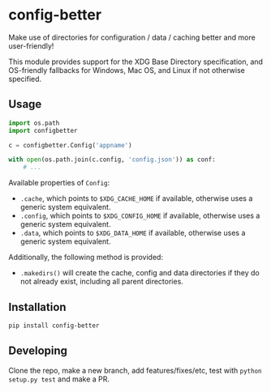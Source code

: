 # config-better

Make use of directories for configuration / data / caching better and more user-friendly!

This module provides support for the XDG Base Directory specification, and OS-friendly fallbacks for Windows, Mac OS, and Linux if not otherwise specified.

## Usage

```python
import os.path
import configbetter

c = configbetter.Config('appname')

with open(os.path.join(c.config, 'config.json')) as conf:
    # ...
```

Available properties of `Config`:

- `.cache`, which points to `$XDG_CACHE_HOME` if available, otherwise uses a generic system equivalent.
- `.config`, which points to `$XDG_CONFIG_HOME` if available, otherwise uses a generic system equivalent.
- `.data`, which points to `$XDG_DATA_HOME` if available, otherwise uses a generic system equivalent.

Additionally, the following method is provided:

- `.makedirs()` will create the cache, config and data directories if they do not already exist, including all parent directories.

## Installation

```bash
pip install config-better
```

## Developing

Clone the repo, make a new branch, add features/fixes/etc, test with `python setup.py test` and make a PR.